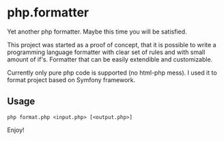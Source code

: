 # php.formatter

Yet another php formatter. Maybe this time you will be satisfied.

This project was started as a proof of concept, that it is possible to write a programming language formatter with clear set of rules and with small amount of if's. Formatter that can be easily extendible and customizable.

Currently only pure php code is supported (no html-php mess). I used it to format project based on Symfony framework.

## Usage

```
php format.php <input.php> [<output.php>]
```

Enjoy!
